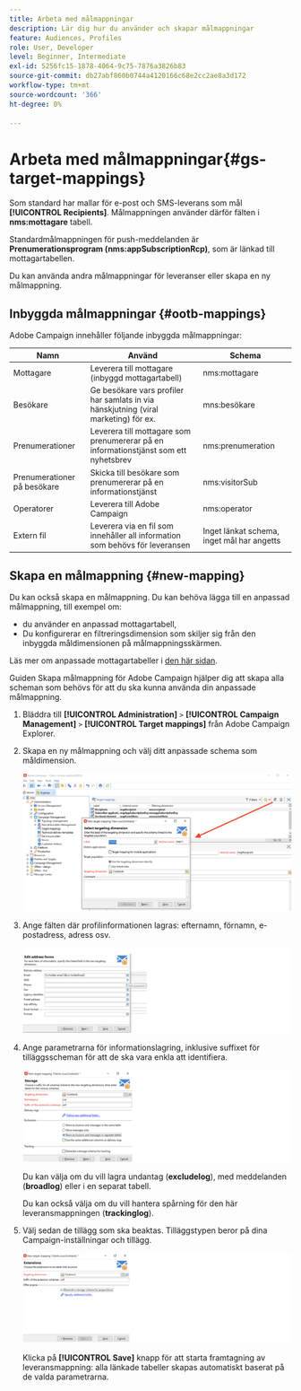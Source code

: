 ```yaml
---
title: Arbeta med målmappningar
description: Lär dig hur du använder och skapar målmappningar
feature: Audiences, Profiles
role: User, Developer
level: Beginner, Intermediate
exl-id: 5256fc15-1878-4064-9c75-7876a3826b83
source-git-commit: db27abf860b0744a4120166c68e2cc2ae8a3d172
workflow-type: tm+mt
source-wordcount: '366'
ht-degree: 0%

---
```


# Arbeta med målmappningar{#gs-target-mappings}

Som standard har mallar för e-post och SMS-leverans som mål **[!UICONTROL Recipients]**. Målmappningen använder därför fälten i **nms:mottagare** tabell.

Standardmålmappningen för push-meddelanden är **Prenumerationsprogram (nms:appSubscriptionRcp)**, som är länkad till mottagartabellen.

Du kan använda andra målmappningar för leveranser eller skapa en ny målmappning.

## Inbyggda målmappningar {#ootb-mappings}

Adobe Campaign innehåller följande inbyggda målmappningar:

| Namn | Använd | Schema |
|---|---|---|
| Mottagare | Leverera till mottagare (inbyggd mottagartabell) | nms:mottagare |
| Besökare | Ge besökare vars profiler har samlats in via hänskjutning (viral marketing) för ex. | mns:besökare |
| Prenumerationer | Leverera till mottagare som prenumererar på en informationstjänst som ett nyhetsbrev | nms:prenumeration |
| Prenumerationer på besökare | Skicka till besökare som prenumererar på en informationstjänst | nms:visitorSub |
| Operatorer | Leverera till Adobe Campaign | nms:operator |
| Extern fil | Leverera via en fil som innehåller all information som behövs för leveransen | Inget länkat schema, inget mål har angetts |

## Skapa en målmappning {#new-mapping}

Du kan också skapa en målmappning. Du kan behöva lägga till en anpassad målmappning, till exempel om:

* du använder en anpassad mottagartabell,
* Du konfigurerar en filtreringsdimension som skiljer sig från den inbyggda måldimensionen på målmappningsskärmen.

Läs mer om anpassade mottagartabeller i [den här sidan](../dev/custom-recipient.md).

Guiden Skapa målmappning för Adobe Campaign hjälper dig att skapa alla scheman som behövs för att du ska kunna använda din anpassade målmappning.

1. Bläddra till **[!UICONTROL Administration]** `>` **[!UICONTROL Campaign Management]** `>` **[!UICONTROL Target mappings]** från Adobe Campaign Explorer.

1. Skapa en ny målmappning och välj ditt anpassade schema som måldimension.

   ![](assets/new-target-mapping.png)


1. Ange fälten där profilinformationen lagras: efternamn, förnamn, e-postadress, adress osv.

   ![](assets/wf_new_mapping_define_join.png)

1. Ange parametrarna för informationslagring, inklusive suffixet för tilläggsscheman för att de ska vara enkla att identifiera.

   ![](assets/wf_new_mapping_define_names.png)

   Du kan välja om du vill lagra undantag (**excludelog**), med meddelanden (**broadlog**) eller i en separat tabell.

   Du kan också välja om du vill hantera spårning för den här leveransmappningen (**trackinglog**).

1. Välj sedan de tillägg som ska beaktas. Tilläggstypen beror på dina Campaign-inställningar och tillägg.

   ![](assets/wf_new_mapping_define_extensions.png)

   Klicka på **[!UICONTROL Save]** knapp för att starta framtagning av leveransmappning: alla länkade tabeller skapas automatiskt baserat på de valda parametrarna.
